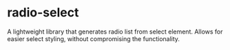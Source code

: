 # radio-select
 A lightweight library that generates radio list from select element.  Allows for easier select styling, without compromising the functionality.
